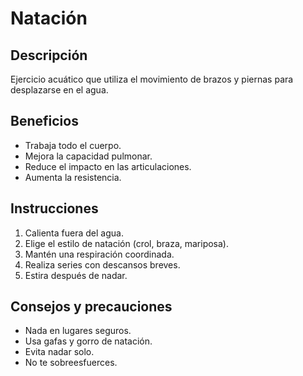 # Natación 

## Descripción
Ejercicio acuático que utiliza el movimiento de brazos y piernas para desplazarse en el agua.

## Beneficios
- Trabaja todo el cuerpo.
- Mejora la capacidad pulmonar.
- Reduce el impacto en las articulaciones.
- Aumenta la resistencia.

## Instrucciones
1. Calienta fuera del agua.
2. Elige el estilo de natación (crol, braza, mariposa).
3. Mantén una respiración coordinada.
4. Realiza series con descansos breves.
5. Estira después de nadar.

## Consejos y precauciones
- Nada en lugares seguros.
- Usa gafas y gorro de natación.
- Evita nadar solo.
- No te sobreesfuerces.